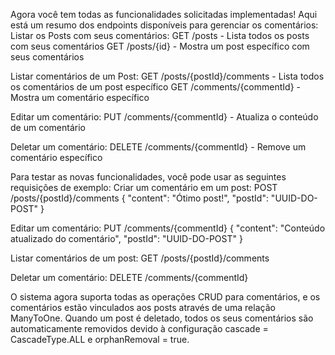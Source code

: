 Agora você tem todas as funcionalidades solicitadas implementadas! Aqui está um resumo dos endpoints disponíveis para gerenciar os comentários:
Listar os Posts com seus comentários:
GET /posts - Lista todos os posts com seus comentários
GET /posts/{id} - Mostra um post específico com seus comentários

Listar comentários de um Post:
GET /posts/{postId}/comments - Lista todos os comentários de um post específico
GET /comments/{commentId} - Mostra um comentário específico

Editar um comentário:
PUT /comments/{commentId} - Atualiza o conteúdo de um comentário

Deletar um comentário:
DELETE /comments/{commentId} - Remove um comentário específico

Para testar as novas funcionalidades, você pode usar as seguintes requisições de exemplo:
Criar um comentário em um post:
POST /posts/{postId}/comments
{
    "content": "Ótimo post!",
    "postId": "UUID-DO-POST"
}

Editar um comentário:
PUT /comments/{commentId}
{
    "content": "Conteúdo atualizado do comentário",
    "postId": "UUID-DO-POST"
}

Listar comentários de um post:
GET /posts/{postId}/comments

Deletar um comentário:
DELETE /comments/{commentId}

O sistema agora suporta todas as operações CRUD para comentários, e os comentários estão vinculados aos posts através de uma relação ManyToOne. Quando um post é deletado, todos os seus comentários são automaticamente removidos devido à configuração cascade = CascadeType.ALL e orphanRemoval = true.
